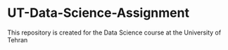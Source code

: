 # UT-Data-Science-Assignment
This repository is created for the Data Science course at the University of Tehran
